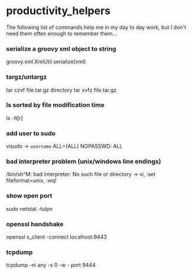 # productivity_helpers

The following list of commands help me in my day to day work, but I don't need them often enough to remember them...

### serialize a groovy xml object to string
groovy.xml.XmlUtil.serialize(xml)

### targz/untargz
tar czvf file.tar.gz directory
tar xvfz file.tar.gz

### ls sorted by file modification time
ls -lt[r]

### add user to sudo
visudo -> `username` ALL=(ALL) NOPASSWD: ALL

### bad interpreter problem (unix/windows line endings)
/bin/sh^M: bad interpreter: No such file or directory ->
vi, :set fileformat=unix, :wq!

### show open port
sudo netstat -tulpn

### openssl handshake
openssl s_client -connect localhost:9443

### tcpdump
tcpdump -ni any -s 0 -w - port 9444
